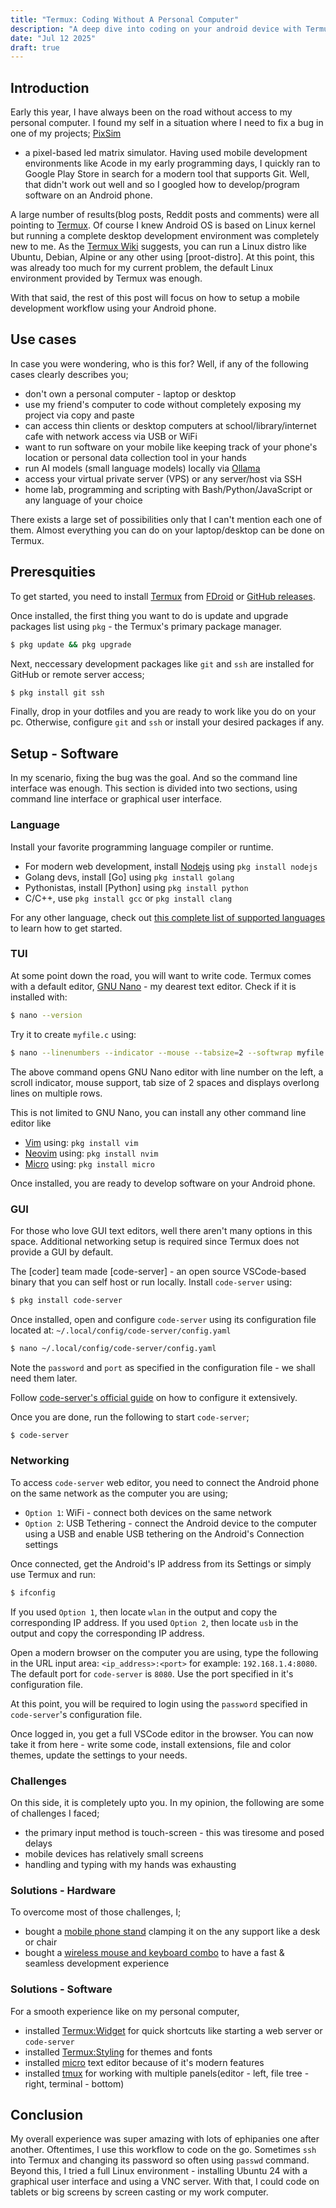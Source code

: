 ```yaml
---
title: "Termux: Coding Without A Personal Computer"
description: "A deep dive into coding on your android device with Termux"
date: "Jul 12 2025"
draft: true
---
```


## Introduction

Early this year, I have always been on the road without access to my personal computer.
I found my self in a situation where I need to fix a bug in one of my projects; [PixSim](/projects/pixsim)

- a pixel-based led matrix simulator.
  Having used mobile development environments like Acode in my early programming days, I quickly ran to Google Play Store
  in search for a modern tool that supports Git. Well, that didn't work out well and so I googled how to develop/program software on an Android phone.

A large number of results(blog posts, Reddit posts and comments) were all pointing to [Termux]().
Of course I knew Android OS is based on Linux kernel but running a complete desktop development environment was completely new to me.
As the [Termux Wiki]() suggests, you can run a Linux distro like Ubuntu, Debian, Alpine or any other using [proot-distro].
At this point, this was already too much for my current problem, the default Linux environment provided by Termux was enough.

With that said, the rest of this post will focus on how to setup a mobile development workflow using your Android phone.

## Use cases

In case you were wondering, who is this for? Well, if any of the following cases clearly describes you;

- don't own a personal computer - laptop or desktop
- use my friend's computer to code without completely exposing my project via copy and paste
- can access thin clients or desktop computers at school/library/internet cafe with network access via USB or WiFi
- want to run software on your mobile like keeping track of your phone's location or personal data collection tool in your hands
- run AI models (small language models) locally via [Ollama]()
- access your virtual private server (VPS) or any server/host via SSH
- home lab, programming and scripting with Bash/Python/JavaScript or any language of your choice

There exists a large set of possibilities only that I can't mention each one of them.
Almost everything you can do on your laptop/desktop can be done on Termux.

## Preresquities

To get started, you need to install [Termux]() from [FDroid]() or [GitHub releases]().

Once installed, the first thing you want to do is update and upgrade packages list using `pkg` - the Termux's primary package manager.

```sh
$ pkg update && pkg upgrade
```

Next, neccessary development packages like `git` and `ssh` are installed for GitHub or remote server access;

```sh
$ pkg install git ssh
```

Finally, drop in your dotfiles and you are ready to work like you do on your pc. Otherwise, configure `git` and `ssh` or install your desired packages if any.

## Setup - Software

In my scenario, fixing the bug was the goal. And so the command line interface was enough.
This section is divided into two sections, using command line interface or graphical user interface.

### Language

Install your favorite programming language compiler or runtime.

- For modern web development, install [Nodejs]() using `pkg install nodejs`
- Golang devs, install [Go] using `pkg install golang`
- Pythonistas, install [Python] using `pkg install python`
- C/C++, use `pkg install gcc` or `pkg install clang`

For any other language, check out [this complete list of supported languages]() to learn how to get started.

### TUI

At some point down the road, you will want to write code. Termux comes with a default editor, [GNU Nano]() - my dearest text editor.
Check if it is installed with:

```sh
$ nano --version
```

Try it to create `myfile.c` using:

```sh
$ nano --linenumbers --indicator --mouse --tabsize=2 --softwrap myfile.c
```

The above command opens GNU Nano editor with line number on the left, a scroll indicator, mouse support, tab size of 2 spaces and displays overlong lines on multiple rows.

This is not limited to GNU Nano, you can install any other command line editor like

- [Vim]() using: `pkg install vim`
- [Neovim]() using: `pkg install nvim`
- [Micro]() using: `pkg install micro`

Once installed, you are ready to develop software on your Android phone.

### GUI

For those who love GUI text editors, well there aren't many options in this space. Additional networking setup is required since Termux does not provide a GUI by default.

The [coder] team made [code-server] - an open source VSCode-based binary that you can self host or run locally.
Install `code-server` using:

```sh
$ pkg install code-server
```

Once installed, open and configure `code-server` using its configuration file located at: `~/.local/config/code-server/config.yaml`

```sh
$ nano ~/.local/config/code-server/config.yaml
```

Note the `password` and `port` as specified in the configuration file - we shall need them later.

Follow [code-server's official guide]() on how to configure it extensively.

Once you are done, run the following to start `code-server`;

```sh
$ code-server
```

### Networking

To access `code-server` web editor, you need to connect the Android phone on the same network as the computer you are using;

- `Option 1`: WiFi - connect both devices on the same network
- `Option 2`: USB Tethering - connect the Android device to the computer using a USB and enable USB tethering on the Android's Connection settings

Once connected, get the Android's IP address from its Settings or simply use Termux and run:

```sh
$ ifconfig
```

If you used `Option 1`, then locate `wlan` in the output and copy the corresponding IP address.
If you used `Option 2`, then locate `usb` in the output and copy the corresponding IP address.

Open a modern browser on the computer you are using, type the following in the URL input area: `<ip_address>:<port>`
for example: `192.168.1.4:8080`. The default port for `code-server` is `8080`. Use the port specified in it's configuration file.

At this point, you will be required to login using the `password` specified in `code-server`'s configuration file.

Once logged in, you get a full VSCode editor in the browser. You can now take it from here - write some code, install extensions, file and color themes, update the settings to your needs.

### Challenges

On this side, it is completely upto you. In my opinion, the following are some of challenges I faced;

- the primary input method is touch-screen - this was tiresome and posed delays
- mobile devices has relatively small screens
- handling and typing with my hands was exhausting

### Solutions - Hardware

To overcome most of those challenges, I;

- bought a [mobile phone stand]() clamping it on the any support like a desk or chair
- bought a [wireless mouse and keyboard combo]() to have a fast & seamless development experience

### Solutions - Software

For a smooth experience like on my personal computer,

- installed [Termux:Widget]() for quick shortcuts like starting a web server or `code-server`
- installed [Termux:Styling]() for themes and fonts
- installed [micro]() text editor because of it's modern features
- installed [tmux]() for working with multiple panels(editor - left, file tree - right, terminal - bottom)

## Conclusion

My overall experience was super amazing with lots of ephipanies one after another.
Oftentimes, I use this workflow to code on the go. Sometimes `ssh` into Termux and changing its password so often using `passwd` command.
Beyond this, I tried a full Linux environment - installing Ubuntu 24 with a graphical user interface and using a VNC server.
With that, I could code on tablets or big screens by screen casting or my work computer.
